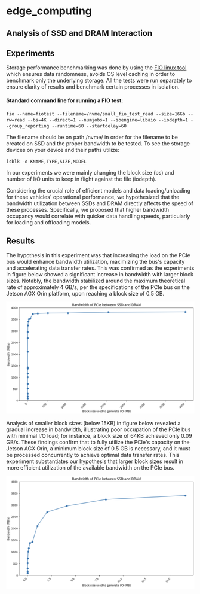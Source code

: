 # edge_computing




## Analysis of SSD and DRAM Interaction

## Experiments

Storage performance benchmarking was done by using the [FIO linux tool](https://portal.nutanix.com/page/documents/kbs/details?targetId=kA07V000000LX7xSAG#:~:text=Flexible%20IO%20Tester%20(Fio)%20is,used%20for%20storage%20performance%20benchmarking.) which ensures data randomness, avoids OS level caching in order to benchmark only the underlying storage. All the tests were run separately to ensure clarity of results and benchmark certain processes in isolation. 

#### Standard command line for running a FIO test:
```
fio --name=fiotest --filename=/nvme/small_fio_test_read --size=16Gb --rw=read --bs=4K --direct=1 --numjobs=1 --ioengine=libaio --iodepth=1 --group_reporting --runtime=60 --startdelay=60
```
The filename should be on path /nvme/ in order for the filename to be created on SSD and the proper bandwidth to be tested. To see the storage devices on your device and their paths utilize:
```
lsblk -o KNAME,TYPE,SIZE,MODEL
```
In our experiments we were mainly changing the block size (bs) and number of I/O units to keep in flight against the file (iodepth). 

Considering the crucial role of efficient models and data loading/unloading for these vehicles' operational performance, we hypothesized that the bandwidth utilization between SSDs and DRAM directly affects the speed of these processes. Specifically, we proposed that higher bandwidth occupancy would correlate with quicker data handling speeds, particularly for loading and offloading models.


## Results

The hypothesis in this experiment was that increasing the load on the PCIe bus would enhance bandwidth utilization, maximizing the bus's capacity and accelerating data transfer rates. This was confirmed as the experiments in figure below showed a significant increase in bandwidth with larger block sizes. Notably, the bandwidth stabilized around the maximum theoretical rate of approximately 4 GB/s, per the specifications of the PCIe bus on the Jetson AGX Orin platform, upon reaching a block size of 0.5 GB.

![](https://github.com/aizamaksutova/edge_computing/blob/main/imgs/fio%20(1).png)

Analysis of smaller block sizes (below 15KB) in figure below revealed a gradual increase in bandwidth, illustrating poor occupation of the PCIe bus with minimal I/O load; for instance, a block size of 64KB achieved only 0.09 GB/s. These findings confirm that to fully utilize the PCIe's capacity on the Jetson AGX Orin, a minimum block size of 0.5 GB is necessary, and it must be processed concurrently to achieve optimal data transfer rates. This experiment substantiates our hypothesis that larger block sizes result in more efficient utilization of the available bandwidth on the PCIe bus.

![](https://github.com/aizamaksutova/edge_computing/blob/main/imgs/fio_1.png)

